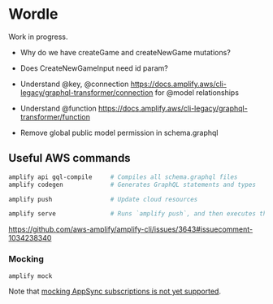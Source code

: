 # Wordle

Work in progress.


- Why do we have createGame and createNewGame mutations?
- Does CreateNewGameInput need id param?
- Understand @key, @connection https://docs.amplify.aws/cli-legacy/graphql-transformer/connection for @model relationships
- Understand @function https://docs.amplify.aws/cli-legacy/graphql-transformer/function

- Remove global public model permission in schema.graphql

## Useful AWS commands

```bash
amplify api gql-compile     # Compiles all schema.graphql files
amplify codegen             # Generates GraphQL statements and types
```

```bash
amplify push                # Update cloud resources
```

```bash
amplify serve               # Runs `amplify push`, and then executes the project's start command to test run the client-side application
```


https://github.com/aws-amplify/amplify-cli/issues/3643#issuecomment-1034238340



### Mocking

```bash
amplify mock
```

Note that [mocking AppSync subscriptions is not yet supported](https://github.com/aws-amplify/amplify-category-api/issues/122).
